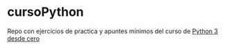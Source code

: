 # cursoPython
Repo con ejercicios de practica y apuntes mínimos del curso de [Python 3 desde cero](https://www.udemy.com/course/python-3-desde-cero)
